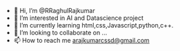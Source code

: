 - 👋 Hi, I’m @RRaghulRajkumar
- 👀 I’m interested in AI and Datascience project
- 🌱 I’m currently learning html,css,Javascript,python,c++.
- 💞️ I’m looking to collaborate on ...
- 📫 How to reach me arajkumarcssd@gmail.com

<!---
RRaghulRajkumar/RRaghulRajkumar is a ✨ special ✨ repository because its `README.md` (this file) appears on your GitHub profile.
You can click the Preview link to take a look at your changes.
--->
